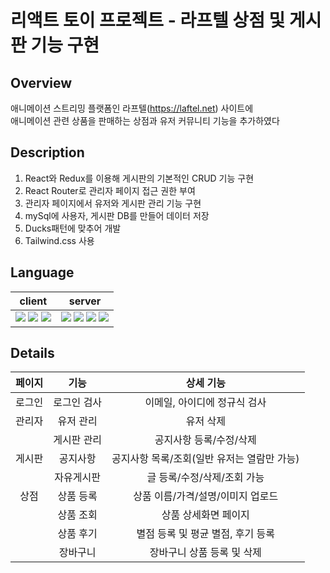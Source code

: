 # 리액트 토이 프로젝트 - 라프텔 상점 및 게시판 기능 구현

## Overview
애니메이션 스트리밍 플랫폼인 라프텔(https://laftel.net) 사이트에 <br />
애니메이션 관련 상품을 판매하는 상점과 유저 커뮤니티 기능을 추가하였다

## Description
1. React와 Redux를 이용해 게시판의 기본적인 CRUD 기능 구현
2. React Router로 관리자 페이지 접근 권한 부여
3. 관리자 페이지에서 유저와 게시판 관리 기능 구현 
4. mySql에 사용자, 게시판 DB를 만들어 데이터 저장
5. Ducks패턴에 맞추어 개발
6. Tailwind.css 사용

## Language
| client | server |
| :----: | :----: |
|<img src="https://img.shields.io/badge/React-61DAFB?style=flat-square&logo=React&logoColor=black"/> <img src="https://img.shields.io/badge/Redux-764ABC?style=flat-square&logo=Redux&logoColor=white"/> <img src="https://img.shields.io/badge/Tailwind CSS-06B6D4?style=flat-square&logo=Tailwind CSS&logoColor=white"/> | <img src="https://img.shields.io/badge/Node.js-339933?style=flat-square&logo=Node.js&logoColor=white"/> <img src="https://img.shields.io/badge/MySQL-4479A1?style=flat-square&logo=MySQL&logoColor=white"/> <img src="https://img.shields.io/badge/Sequelize-52B0E7?style=flat-square&logo=Sequelize&logoColor=white"/> <img src="https://img.shields.io/badge/Express-000000?style=flat-square&logo=Express&logoColor=white"/> |

## Details
|페이지|기능|상세 기능|
|:---:|:---:|:---:|
|로그인|로그인 검사|이메일, 아이디에 정규식 검사|
|관리자|유저 관리|유저 삭제|
||게시판 관리|공지사항 등록/수정/삭제|
|게시판|공지사항|공지사항 목록/조회(일반 유저는 열람만 가능)|
||자유게시판|글 등록/수정/삭제/조회 가능|
|상점|상품 등록|상품 이름/가격/설명/이미지 업로드|
||상품 조회|상품 상세화면 페이지|
||상품 후기| 별점 등록 및 평균 별점, 후기 등록|
||장바구니|장바구니 상품 등록 및 삭제|
